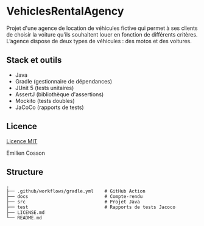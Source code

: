 # VehiclesRentalAgency

Projet d'une agence de location de véhicules fictive qui permet à ses clients de choisir la voiture qu’ils souhaitent louer en fonction de différents critères.
L’agence dispose de deux types de véhicules : des motos et des voitures.

## Stack et outils

- Java
- Gradle (gestionnaire de dépendances)
- JUnit 5 (tests unitaires)
- AssertJ (bibliothèque d'assertions)
- Mockito (tests doubles)
- JaCoCo (rapports de tests)

## Licence

[Licence MIT](LICENCE.md)

Emilien Cosson

## Structure

    .
    ├── .github/workflows/gradle.yml    # GitHub Action
    ├── docs                    		# Compte-rendu
    ├── src                    			# Projet Java
    ├── test                    		# Rapports de tests Jacoco
    ├── LICENSE.md
    └── README.md

